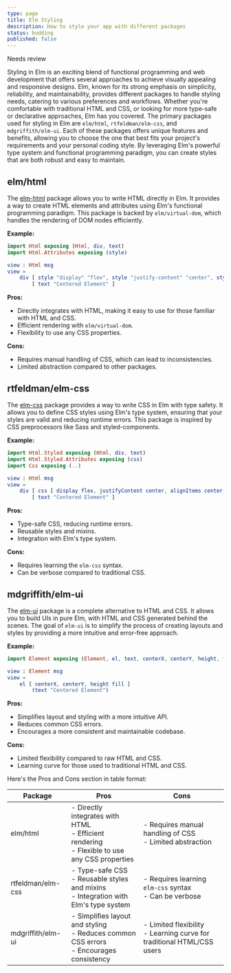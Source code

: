 ```yaml
---
type: page
title: Elm Styling
description: How to style your app with different packages
status: budding
published: false
---
```


<meta>Needs review</meta>

Styling in Elm is an exciting blend of functional programming and web development that offers several approaches to achieve visually appealing and responsive designs. Elm, known for its strong emphasis on simplicity, reliability, and maintainability, provides different packages to handle styling needs, catering to various preferences and workflows. Whether you're comfortable with traditional HTML and CSS, or looking for more type-safe or declarative approaches, Elm has you covered. The primary packages used for styling in Elm are `elm/html`, `rtfeldman/elm-css`, and `mdgriffith/elm-ui`. Each of these packages offers unique features and benefits, allowing you to choose the one that best fits your project's requirements and your personal coding style. By leveraging Elm's powerful type system and functional programming paradigm, you can create styles that are both robust and easy to maintain.

## elm/html
The [elm-html](https://package.elm-lang.org/packages/elm/html/latest/) package allows you to write HTML directly in Elm. It provides a way to create HTML elements and attributes using Elm's functional programming paradigm. This package is backed by `elm/virtual-dom`, which handles the rendering of DOM nodes efficiently.

**Example:**
```elm
import Html exposing (Html, div, text)
import Html.Attributes exposing (style)

view : Html msg
view =
    div [ style "display" "flex", style "justify-content" "center", style "align-items" "center", style "height" "100vh" ]
        [ text "Centered Element" ]
```

**Pros:**
- Directly integrates with HTML, making it easy to use for those familiar with HTML and CSS.
- Efficient rendering with `elm/virtual-dom`.
- Flexibility to use any CSS properties.

**Cons:**
- Requires manual handling of CSS, which can lead to inconsistencies.
- Limited abstraction compared to other packages.

## rtfeldman/elm-css
The [elm-css](https://package.elm-lang.org/packages/rtfeldman/elm-css/latest/) package provides a way to write CSS in Elm with type safety. It allows you to define CSS styles using Elm's type system, ensuring that your styles are valid and reducing runtime errors. This package is inspired by CSS preprocessors like Sass and styled-components.

**Example:**
```elm
import Html.Styled exposing (Html, div, text)
import Html.Styled.Attributes exposing (css)
import Css exposing (..)

view : Html msg
view =
    div [ css [ display flex, justifyContent center, alignItems center, height (vh 100) ] ]
        [ text "Centered Element" ]
```

**Pros:**
- Type-safe CSS, reducing runtime errors.
- Reusable styles and mixins.
- Integration with Elm's type system.

**Cons:**
- Requires learning the `elm-css` syntax.
- Can be verbose compared to traditional CSS.

## mdgriffith/elm-ui
The [elm-ui](https://package.elm-lang.org/packages/mdgriffith/elm-ui/latest/) package is a complete alternative to HTML and CSS. It allows you to build UIs in pure Elm, with HTML and CSS generated behind the scenes. The goal of `elm-ui` is to simplify the process of creating layouts and styles by providing a more intuitive and error-free approach.

**Example:**
```elm
import Element exposing (Element, el, text, centerX, centerY, height, fill)

view : Element msg
view =
    el [ centerX, centerY, height fill ]
        (text "Centered Element")
```

**Pros:**
- Simplifies layout and styling with a more intuitive API.
- Reduces common CSS errors.
- Encourages a more consistent and maintainable codebase.

**Cons:**
- Limited flexibility compared to raw HTML and CSS.
- Learning curve for those used to traditional HTML and CSS.

Here's the Pros and Cons section in table format:

| Package   | Pros                                                                 | Cons                                                            |
|-----------|----------------------------------------------------------------------|-----------------------------------------------------------------|
| elm/html  | - Directly integrates with HTML <br> - Efficient rendering <br> - Flexible to use any CSS properties | - Requires manual handling of CSS <br> - Limited abstraction    |
| rtfeldman/elm-css   | - Type-safe CSS <br> - Reusable styles and mixins <br> - Integration with Elm's type system | - Requires learning `elm-css` syntax <br> - Can be verbose      |
| mdgriffith/elm-ui    | - Simplifies layout and styling <br> - Reduces common CSS errors <br> - Encourages consistency | - Limited flexibility <br> - Learning curve for traditional HTML/CSS users |
